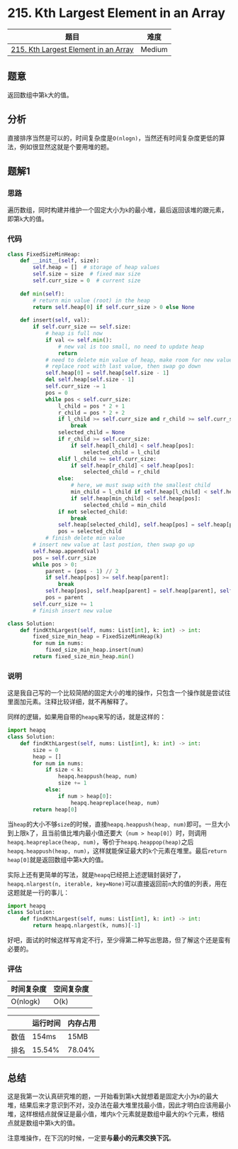 # 215. Kth Largest Element in an Array

| 题目 | 难度 |
| ---- | ---- |
| [215. Kth Largest Element in an Array](https://leetcode.com/problems/kth-largest-element-in-an-array/) | Medium |

## 题意

返回数组中第`k`大的值。

## 分析

直接排序当然是可以的，时间复杂度是`O(nlogn)`，当然还有时间复杂度更低的算法，例如很显然这就是个要用堆的题。

## 题解1

### 思路

遍历数组，同时构建并维护一个固定大小为`k`的最小堆，最后返回该堆的跟元素，即第`k`大的值。

### 代码

```python
class FixedSizeMinHeap:
    def __init__(self, size):
        self.heap = []  # storage of heap values
        self.size = size  # fixed max size
        self.curr_size = 0  # current size
    
    def min(self):
        # return min value (root) in the heap
        return self.heap[0] if self.curr_size > 0 else None
    
    def insert(self, val):
        if self.curr_size == self.size:
            # heap is full now
            if val <= self.min():
                # new val is too small, no need to update heap
                return
            # need to delete min value of heap, make room for new value
            # replace root with last value, then swap go down
            self.heap[0] = self.heap[self.size - 1]
            del self.heap[self.size - 1]
            self.curr_size -= 1
            pos = 0
            while pos < self.curr_size:
                l_child = pos * 2 + 1
                r_child = pos * 2 + 2
                if l_child >= self.curr_size and r_child >= self.curr_size:
                    break
                selected_child = None
                if r_child >= self.curr_size:
                    if self.heap[l_child] < self.heap[pos]:
                        selected_child = l_child
                elif l_child >= self.curr_size:
                    if self.heap[r_child] < self.heap[pos]:
                        selected_child = r_child
                else:
                    # here, we must swap with the smallest child
                    min_child = l_child if self.heap[l_child] < self.heap[r_child] else r_child
                    if self.heap[min_child] < self.heap[pos]:
                        selected_child = min_child
                if not selected_child:
                    break
                self.heap[selected_child], self.heap[pos] = self.heap[pos], self.heap[selected_child]
                pos = selected_child
            # finish delete min value
        # insert new value at last postion, then swap go up
        self.heap.append(val)
        pos = self.curr_size
        while pos > 0:
            parent = (pos - 1) // 2
            if self.heap[pos] >= self.heap[parent]:
                break
            self.heap[pos], self.heap[parent] = self.heap[parent], self.heap[pos]
            pos = parent
        self.curr_size += 1
        # finish insert new value

class Solution:
    def findKthLargest(self, nums: List[int], k: int) -> int:
        fixed_size_min_heap = FixedSizeMinHeap(k)
        for num in nums:
            fixed_size_min_heap.insert(num)
        return fixed_size_min_heap.min()
```

### 说明

这是我自己写的一个比较简陋的固定大小的堆的操作，只包含一个操作就是尝试往里面加元素。注释比较详细，就不再解释了。

同样的逻辑，如果用自带的`heapq`来写的话，就是这样的：

```python
import heapq
class Solution:
    def findKthLargest(self, nums: List[int], k: int) -> int:
        size = 0
        heap = []
        for num in nums:
            if size < k:
                heapq.heappush(heap, num)
                size += 1
            else:
                if num > heap[0]:
                    heapq.heapreplace(heap, num)
        return heap[0]
```

当`heap`的大小不够`size`的时候，直接`heapq.heappush(heap, num)`即可。一旦大小到上限`k`了，且当前值比堆内最小值还要大（`num > heap[0]`）时，则调用`heapq.heapreplace(heap, num)`，等价于`heapq.heappop(heap)`之后`heapq.heappush(heap, num)`，这样就能保证最大的`k`个元素在堆里。最后`return heap[0]`就是返回数组中第`k`大的值。

实际上还有更简单的写法，就是`heapq`已经把上述逻辑封装好了，`heapq.nlargest(n, iterable, key=None)`可以直接返回前`n`大的值的列表，用在这题就是一行的事儿：

```python
import heapq
class Solution:
    def findKthLargest(self, nums: List[int], k: int) -> int:
        return heapq.nlargest(k, nums)[-1]
```

好吧，面试的时候这样写肯定不行，至少得第二种写出思路，但了解这个还是蛮有必要的。

### 评估

| 时间复杂度 | 空间复杂度 |
| ---- | ---- |
| O(nlogk) | O(k) |

| | 运行时间 | 内存占用 |
| ---- | ---- | ---- |
| 数值 | 154ms | 15MB |
| 排名 | 15.54% | 78.04% |

## 总结

这是我第一次认真研究堆的题，一开始看到第`k`大就想着是固定大小为`k`的最大堆，结果后来才意识到不对，没办法在最大堆里找最小值，因此才明白应该用最小堆，这样根结点就保证是最小值，堆内`k`个元素就是数组中最大的`k`个元素，根结点就是数组中第`k`大的值。

注意堆操作，在下沉的时候，一定要**与最小的元素交换下沉**。

